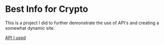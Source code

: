 # Best Info for Crypto

This is a project I did to further demonstrate the use of API's and creating a somewhat dynamic site.

[API I used](https://documenter.getpostman.com/view/5734027/RzZ6Hzr3)
